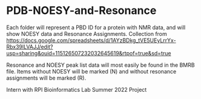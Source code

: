 # PDB-NOESY-and-Resonance


Each folder will represent a PBD ID for a protein with NMR data, and will show NOESY data and Resonance Assignments.
Collection from https://docs.google.com/spreadsheets/d/1AYzBDkg_tVE5UEyLrrYx-Rbx39lLVAJJ/edit?usp=sharing&ouid=115126507232032645619&rtpof=true&sd=true

Resonance and NOESY peak list data will most easily be found in the BMRB file. Items without NOESY will be marked (N) and without resonance assignments will be marked (R).

Intern with RPI Bioinformatics Lab Summer 2022 Project
